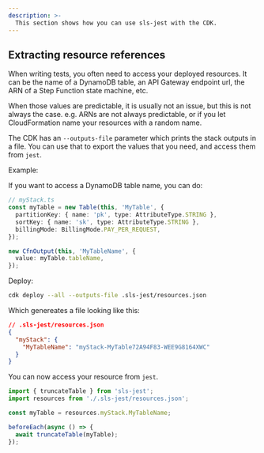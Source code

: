 ```yaml
---
description: >-
  This section shows how you can use sls-jest with the CDK.
---
```


## Extracting resource references

When writing tests, you often need to access your deployed resources. It can be the name of a DynamoDB table, an API Gateway endpoint url, the ARN of a Step Function state machine, etc.

When those values are predictable, it is usually not an issue, but this is not always the case. e.g. ARNs are not always predictable, or if you let CloudFormation name your resources with a random name.

The CDK has an `--outputs-file` parameter which prints the stack outputs in a file. You can use that to export the values that you need, and access them from `jest`.

Example:

If you want to access a DynamoDB table name, you can do:

```typescript
// myStack.ts
const myTable = new Table(this, 'MyTable', {
  partitionKey: { name: 'pk', type: AttributeType.STRING },
  sortKey: { name: 'sk', type: AttributeType.STRING },
  billingMode: BillingMode.PAY_PER_REQUEST,
});

new CfnOutput(this, 'MyTableName', {
  value: myTable.tableName,
});
```

Deploy:

```bash
cdk deploy --all --outputs-file .sls-jest/resources.json
```

Which genereates a file looking like this:

```json
// .sls-jest/resources.json
{
  "myStack": {
    "MyTableName": "myStack-MyTable72A94F83-WEE9G8164XWC"
  }
}
```

You can now access your resource from `jest`.

```typescript
import { truncateTable } from 'sls-jest';
import resources from './.sls-jest/resources.json';

const myTable = resources.myStack.MyTableName;

beforeEach(async () => {
  await truncateTable(myTable);
});
```
